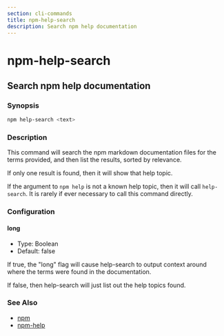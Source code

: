 ```yaml
---
section: cli-commands 
title: npm-help-search
description: Search npm help documentation
---
```


# npm-help-search

## Search npm help documentation

### Synopsis

```bash
npm help-search <text>
```

### Description

This command will search the npm markdown documentation files for the
terms provided, and then list the results, sorted by relevance.

If only one result is found, then it will show that help topic.

If the argument to `npm help` is not a known help topic, then it will
call `help-search`.  It is rarely if ever necessary to call this
command directly.

### Configuration

#### long

* Type: Boolean
* Default: false

If true, the "long" flag will cause help-search to output context around
where the terms were found in the documentation.

If false, then help-search will just list out the help topics found.

### See Also

* [npm](/cli-commands/npm)
* [npm-help](/cli-commands/npm-help)
